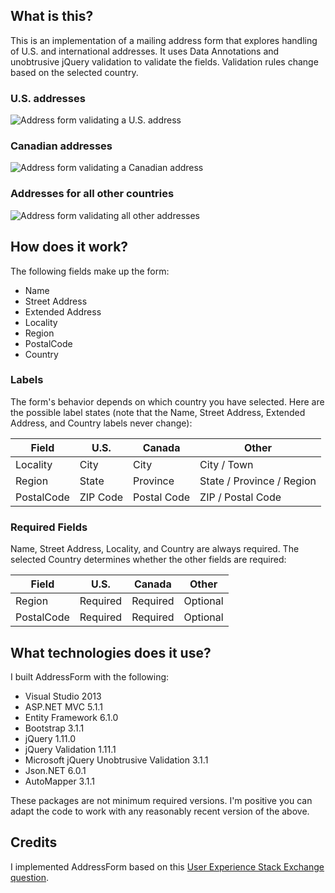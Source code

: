 ## What is this?
This is an implementation of a mailing address form that explores handling of U.S. and international addresses.
It uses Data Annotations and unobtrusive jQuery validation to validate the fields. Validation rules change
based on the selected country.

### U.S. addresses

![Address form validating a U.S. address](https://raw.github.com/jonsagara/AddressForm/master/docs/images/form-showing-validation.png)

### Canadian addresses

![Address form validating a Canadian address](https://raw.github.com/jonsagara/AddressForm/master/docs/images/form-showing-validation-ca.png)

### Addresses for all other countries

![Address form validating all other addresses](https://raw.github.com/jonsagara/AddressForm/master/docs/images/form-showing-validation-other.png)


## How does it work?
The following fields make up the form:

* Name
* Street Address
* Extended Address
* Locality
* Region
* PostalCode
* Country

### Labels

The form's behavior depends on which country you have selected. Here are the possible label states 
(note that the Name, Street Address, Extended Address, and Country labels never change):

| Field       | U.S.     | Canada      | Other                     |
| ----------- | -------- | ----------- | ------------------------- |
| Locality    | City     | City        | City / Town               |
| Region      | State    | Province    | State / Province / Region |
| PostalCode  | ZIP Code | Postal Code | ZIP / Postal Code         |

### Required Fields

Name, Street Address, Locality, and Country are always required. The selected Country determines whether the 
other fields are required:

| Field       | U.S.     | Canada      | Other                     |
| ----------- | -------- | ----------- | ------------------------- |
| Region      | Required | Required    | Optional                  |
| PostalCode  | Required | Required    | Optional                  |

What technologies does it use?
---
I built AddressForm with the following:

* Visual Studio 2013
* ASP.NET MVC 5.1.1
* Entity Framework 6.1.0
* Bootstrap 3.1.1
* jQuery 1.11.0
* jQuery Validation 1.11.1
* Microsoft jQuery Unobtrusive Validation 3.1.1
* Json.NET 6.0.1
* AutoMapper 3.1.1

These packages are not minimum required versions. I'm positive you can adapt the code to work with any reasonably recent version of the above.

Credits
---
I implemented AddressForm based on this [User Experience Stack Exchange question](http://ux.stackexchange.com/questions/6556/best-pattern-for-international-address-forms).